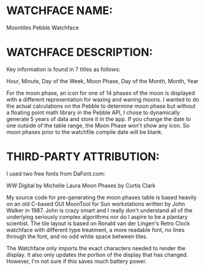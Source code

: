 WATCHFACE NAME:
===============
Moontiles Pebble Watchface 

WATCHFACE DESCRIPTION:
======================
Key information is found in 7 titles as follows:

Hour, Minute, Day of the Week, Moon Phase, Day of the Month, Month, Year

For the moon phase, an icon for one of 14 phases of the moon is displayed
with a different representation for waxing and waning moons.  I wanted to do
the actual calculations on the Pebble to determine moon phase but without a
floating point math library in the Pebble API, I chose to dynamically
generate 5 years of data and store it in the app.  If you change the date to
one outside of the table range, the Moon Phase won't show any icon.  So moon
phases prior to the watchfile compile date will be blank.

THIRD-PARTY ATTRIBUTION:
========================
I used two free fonts from DaFont.com:

WW Digital by Michelle Laura
Moon Phases by Curtis Clark

My source code for pre-generating the moon phases table is based heavily on
an old C-based GUI MoonTool for Sun workstations written by John Walker in
1987.  John is crazy smart and I really don't understand all of the
underlying seriously complex algorithms nor do I aspire to be a plantary
scientist.  The tile layout is based on Ronald van der Lingen's Retro Clock
watchface with different type treatment, a more readable font, no lines
through the font, and no odd white space between tiles.

The Watchface only imports the exact characters needed to render the
display.  It also only updates the portion of the display that has changed.
However, I'm not sure if this saves much battery power.
